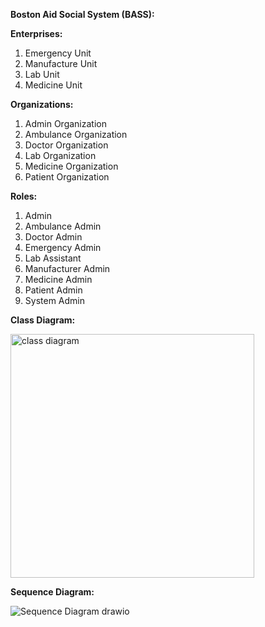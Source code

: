 **Boston Aid Social System (BASS):**

**Enterprises:**
1. Emergency Unit
2. Manufacture Unit
3. Lab Unit
4. Medicine Unit

**Organizations:**
1. Admin Organization
2. Ambulance Organization
3. Doctor Organization
4. Lab Organization
5. Medicine Organization
6. Patient Organization

**Roles:**
1. Admin 
2. Ambulance Admin
3. Doctor Admin
4. Emergency Admin 
5. Lab Assistant 
6. Manufacturer Admin 
7. Medicine Admin 
8. Patient Admin
9. System Admin 


**Class Diagram:**

<img width="390" alt="class diagram" src="https://user-images.githubusercontent.com/114624619/206962401-7661b4ea-525e-46a5-873f-59baf80dc0fa.png">


**Sequence Diagram:**

![Sequence Diagram drawio](https://user-images.githubusercontent.com/114624619/206960639-fc0c9469-789c-4bd0-b9d1-d06f137a3dbc.png)

